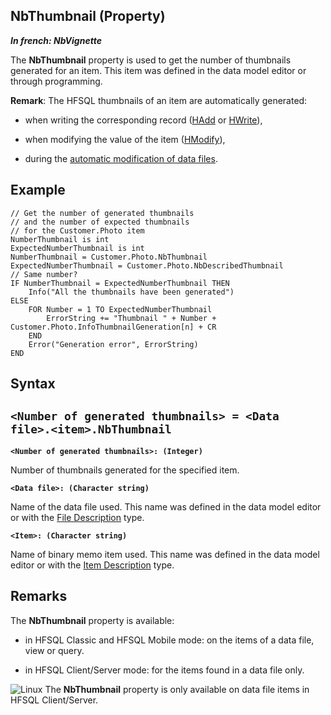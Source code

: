 


## NbThumbnail (Property)

***In french: NbVignette***
	



<a name="XUse"></a>
<a name="Use"></a>
<a name="description"></a>
The **NbThumbnail** property is used to get the number of thumbnails generated for an item. This item was defined in the data model editor or through programming.

**Remark**: The HFSQL thumbnails of an item are automatically generated:

- when writing the corresponding record ([HAdd](../WDLang4/3044147.md) or [HWrite](../WDLang4/3044092.md)), 

- when modifying the value of the item ([HModify](../WDLang4/3044042.md)), 

- during the [automatic modification of data files](../WDLang4/3044195.md).









<a name="Example1"></a>
<a name="sample_code"></a>

## Example


```wl
// Get the number of generated thumbnails 
// and the number of expected thumbnails
// for the Customer.Photo item
NumberThumbnail is int
ExpectedNumberThumbnail is int
NumberThumbnail = Customer.Photo.NbThumbnail
ExpectedNumberThumbnail = Customer.Photo.NbDescribedThumbnail
// Same number?
IF NumberThumbnail = ExpectedNumberThumbnail THEN
	Info("All the thumbnails have been generated")
ELSE
	FOR Number = 1 TO ExpectedNumberThumbnail
		ErrorString += "Thumbnail " + Number + Customer.Photo.InfoThumbnailGeneration[n] + CR
	END
	Error("Generation error", ErrorString)
END
```

<a name="XSYNTAX"></a>
<a name="SYNTAX1"></a>

## Syntax

`<Number of generated thumbnails> = <Data file>.<item>.NbThumbnail`
---

**`<Number of generated thumbnails>: (Integer)`**

Number of thumbnails generated for the specified item.

**`<Data file>: (Character string)`**

Name of the data file used. This name was defined in the data model editor or with the [File Description](../WDLang4/1514065.md) type.

**`<Item>: (Character string)`**

Name of binary memo item used. This name was defined in the data model editor or with the [Item Description](../WDLang4/1514071.md) type.  



<a name="NOTE0"></a>
<a name="NOTE0_1"></a>

## Remarks
The **NbThumbnail** property is available:

- in HFSQL Classic and HFSQL Mobile mode: on the items of a data file, view or query.

- in HFSQL Client/Server mode: for the items found in a data file only.




![Linux](https://doc.pcsoft.fr/ext/images/us/LX.png) The **NbThumbnail** property is only available on data file items in HFSQL Client/Server.


